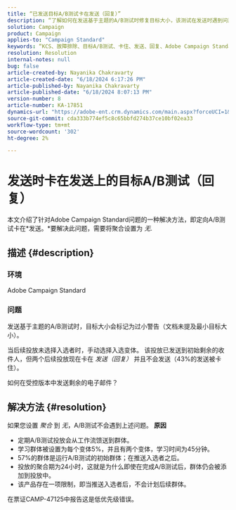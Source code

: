 ```yaml
---
title: “已发送目标A/B测试卡在发送（回复）”
description: “了解如何在发送基于主题的A/B测试时修复目标大小，该测试在发送时遇到问题。 将聚合设置为none。”
solution: Campaign
product: Campaign
applies-to: "Campaign Standard"
keywords: “KCS、故障排除、目标A/B测试、卡住、发送、回复、Adobe Campaign Standard、ACS”
resolution: Resolution
internal-notes: null
bug: false
article-created-by: Nayanika Chakravarty
article-created-date: "6/18/2024 6:17:26 PM"
article-published-by: Nayanika Chakravarty
article-published-date: "6/18/2024 8:07:13 PM"
version-number: 8
article-number: KA-17851
dynamics-url: "https://adobe-ent.crm.dynamics.com/main.aspx?forceUCI=1&pagetype=entityrecord&etn=knowledgearticle&id=cc826403-9f2d-ef11-840a-000d3a5b439f"
source-git-commit: cda333b774ef5c8c65bbfd274b37ce10bf02ea33
workflow-type: tm+mt
source-wordcount: '302'
ht-degree: 2%

---
```


# 发送时卡在发送上的目标A/B测试（回复）


本文介绍了针对Adobe Campaign Standard问题的一种解决方法，即定向A/B测试卡在*发送。*要解决此问题，需要将聚合设置为 *无*.

## 描述 {#description}


### <b>环境</b>

Adobe Campaign Standard

### <b>问题</b>

发送基于主题的A/B测试时，目标大小会标记为过小警告（文档未提及最小目标大小）。

当后续投放未选择入选者时，手动选择入选变体。 该投放已发送到初始剩余的收件人，但两个后续投放现在卡在 *发送（回复）* 并且不会发送（43%的发送被卡住）。

如何在受控版本中发送剩余的电子邮件？


## 解决方法 {#resolution}


如果您设置 *聚合* 到 *无*，A/B测试不会遇到上述问题。
<b>原因</b>
- 定期A/B测试投放会从工作流馈送到群体。
- 学习群体被设置为每个变体5%，并且有两个变体，学习时间为45分钟。
- 57%的群体是运行A/B测试的初始群体；在推送入选者之后。
- 投放的聚合期为24小时，这就是为什么即使在完成A/B测试后，群体仍会被添加到投放中。
- 该产品存在一项限制，即当推送入选者后，不会计划后续群体。


在票证CAMP-47125中报告这是低优先级错误。
